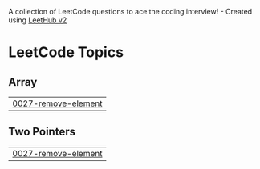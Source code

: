 A collection of LeetCode questions to ace the coding interview! - Created using [LeetHub v2](https://github.com/arunbhardwaj/LeetHub-2.0)
<!---LeetCode Topics Start-->
# LeetCode Topics
## Array
|  |
| ------- |
| [0027-remove-element](https://github.com/dbuttig/leetcode_problems/tree/master/0027-remove-element) |
## Two Pointers
|  |
| ------- |
| [0027-remove-element](https://github.com/dbuttig/leetcode_problems/tree/master/0027-remove-element) |
<!---LeetCode Topics End-->